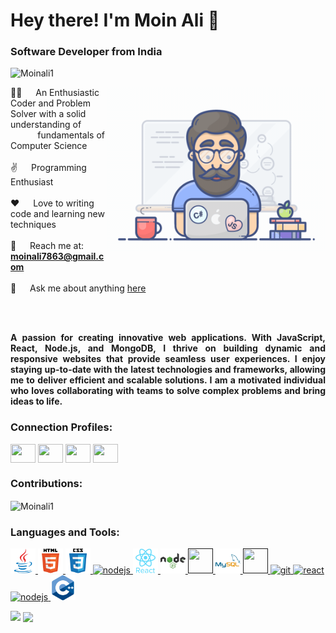 <h1 align="left">Hey there! I'm Moin Ali 👋</h1>
<h3 align="left"> Software Developer from India</h3>

<p align="left"> <img src="https://komarev.com/ghpvc/?username=Moinali1&label=Profile%20views&color=0e75b6&style=flat" alt="Moinali1" /> </p>

<p>
 <img align="right" width="350" src="/assets/programmer.gif" alt="Coding gif" />
   
 👨‍💻 &emsp; An Enthusiastic Coder and Problem Solver with a solid understanding of &nbsp;&nbsp;&nbsp;&nbsp;&nbsp;&nbsp;&nbsp;&nbsp;&nbsp;&nbsp;&nbsp;fundamentals of Computer Science <br/><br/>
 ✌️ &emsp; Programming Enthusiast<br/><br/>
 ❤️ &emsp; Love to writing code and learning new techniques<br/><br/>
 📧 &emsp; Reach me at: **moinali7863@gmail.com**<br/><br/>
 💬 &emsp; Ask me about anything [here](https://github.com/Moinali1/Moinali1/issues)

</br>
</br>

<p style="text-align: justify;"><b>A passion for creating innovative web applications. With JavaScript, React, Node.js, and MongoDB, I thrive on building dynamic and responsive websites that provide seamless user experiences. I enjoy staying up-to-date with the latest technologies and frameworks, allowing me to deliver efficient and scalable solutions. I am a motivated individual who loves collaborating with teams to solve complex problems and bring ideas to life.</b></p>

</p>
  
<h3 align="left">Connection Profiles: </h3>
<p align="left">
<a href="https://www.linkedin.com/in/moin-ali-65a28a222/" target="blank"><img align="center" src="https://raw.githubusercontent.com/rahuldkjain/github-profile-readme-generator/master/src/images/icons/Social/linked-in-alt.svg"  height="30" width="40" /></a>
<a href="https://www.leetcode.com/M01NALI" target="blank"><img align="center" src="https://raw.githubusercontent.com/rahuldkjain/github-profile-readme-generator/master/src/images/icons/Social/leet-code.svg" height="30" width="40" /></a>
<a href="https://auth.geeksforgeeks.org/user/moinoffidwga" target="blank"><img align="center" src="https://raw.githubusercontent.com/rahuldkjain/github-profile-readme-generator/master/src/images/icons/Social/geeks-for-geeks.svg" height="30" width="40" /></a>  
<a href="https://www.hackerrank.com/moinofficial78" target="blank"><img align="center" src="https://raw.githubusercontent.com/rahuldkjain/github-profile-readme-generator/master/src/images/icons/Social/hackerrank.svg" height="30" width="40" /></a>
</p>


<h3 align="left">Contributions:</h3>
<!-- <p><img align="center" src="https://github-readme-streak-stats.herokuapp.com/?user=Moinali1&"/></p> -->
<p><img align="center" src="https://github-readme-streak-stats.herokuapp.com/?user=Moinali1&" alt="Moinali1" /></p>

<h3 align="left">Languages and Tools:</h3>
<p align="left"> 

<a href="https://www.java.org" target="_blank" rel="noreferrer"> <img src="https://raw.githubusercontent.com/devicons/devicon/master/icons/java/java-original.svg" alt="java" width="40" height="40" /> </a>
<a href="https://www.w3.org/html/" target="_blank" rel="noreferrer"> <img src="https://raw.githubusercontent.com/devicons/devicon/master/icons/html5/html5-original-wordmark.svg" alt="html5" width="40" height="40"/> </a> 
<a href="https://www.w3schools.com/css/" target="_blank" rel="noreferrer"> <img src="https://raw.githubusercontent.com/devicons/devicon/master/icons/css3/css3-original-wordmark.svg" alt="css3" width="40" height="40"/> </a> 
<a href="" target="_blank" rel="noreferrer"> <img src="https://user-images.githubusercontent.com/25181517/117447155-6a868a00-af3d-11eb-9cfe-245df15c9f3f.png" alt="nodejs" width="40" height="40"/> </a> 
<a href="https://reactjs.org/" target="_blank" rel="noreferrer"> <img src="https://raw.githubusercontent.com/devicons/devicon/master/icons/react/react-original-wordmark.svg" alt="react" width="40" height="40"/> </a> 
<a href="https://nodejs.org" target="_blank" rel="noreferrer"> <img src="https://raw.githubusercontent.com/devicons/devicon/master/icons/nodejs/nodejs-original-wordmark.svg" alt="nodejs" width="40" height="40"/> </a>
<a href="" target="_blank" rel="noreferrer"> <img src="https://user-images.githubusercontent.com/25181517/182884177-d48a8579-2cd0-447a-b9a6-ffc7cb02560e.png" width="40" height="40"/> </a>
<a href="https://www.mysql.com/" target="_blank" rel="noreferrer"> <img src="https://raw.githubusercontent.com/devicons/devicon/master/icons/mysql/mysql-original-wordmark.svg" alt="mysql" width="40" height="40"/> </a> 
<a href="" target="_blank" rel="noreferrer"> <img src="https://user-images.githubusercontent.com/25181517/192109061-e138ca71-337c-4019-8d42-4792fdaa7128.png" width="40" height="40"/> </a> 
<a href="https://git-scm.com/" target="_blank" rel="noreferrer"> <img src="https://www.vectorlogo.zone/logos/git-scm/git-scm-icon.svg" alt="git" width="40" height="40"/> </a> 
<a href="" target="_blank" rel="noreferrer"> <img src="https://user-images.githubusercontent.com/25181517/192108374-8da61ba1-99ec-41d7-80b8-fb2f7c0a4948.png" alt="react" width="40" height="40"/> </a> 
<a href="https://pugjs.org/api/getting-started.html" target="_blank" rel="noreferrer"> <img src="https://github.com/marwin1991/profile-technology-icons/assets/136815194/85880a3a-e65b-4e4b-a102-6c3f225b9aba" alt="nodejs" width="40" height="40"/> </a> 
<a href="https://www.w3schools.com/cpp/" target="_blank" rel="noreferrer"> <img src="https://raw.githubusercontent.com/devicons/devicon/master/icons/cplusplus/cplusplus-original.svg" alt="cplusplus" width="40" height="40"/> </a>


<p><img align="left" src="https://github-readme-stats.vercel.app/api/top-langs?username=Moinali1&show_icons=true&locale=en&layout=compact" /></p>

<p>&nbsp;<img align="center" src="https://github-readme-stats.vercel.app/api?username=Moinali1&show_icons=true&locale=en" /></p>
